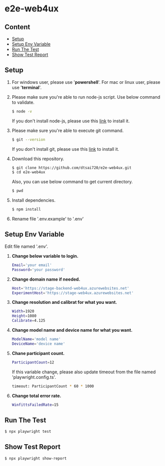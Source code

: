 # **e2e-web4ux**

## **Content**

- [Setup](#setup)
- [Setup Env Variable](#setup-env-variable)
- [Run The Test](#run-the-test)
- [Show Test Report](#show-test-report)

## **Setup**
1. For windows user, please use '**powershell**'. For mac or linux user, please use '**terminal**'.

2. Please make sure you're able to run node-js script.
    Use below command to validate.
    ```sh
    $ node -v
    ```
    If you don't install node-js, please use this [link](https://nodejs.org/en/download) to install it.

3. Please make sure you're able to execute git command.
    ```sh
    $ git --version
    ```
    If you don't install git, please use this [link](https://git-scm.com/downloads) to install it.

4. Download this repository.
    ```sh
    $ git clone https://github.com/dtsai720/e2e-web4ux.git
    $ cd e2e-web4ux
    ```
    Also, you can use below command to get current directory.
    ```sh
    $ pwd
    ```
5. Install dependencies.
    ```sh
    $ npm install
    ```

6. Rename file '.env.example' to '.env'

## **Setup Env Variable**
Edit file named '.env'.

1. **Change below variable to login.**
    ```sh
    Email='your email'
    Password='your password'
    ```

2. **Change domain name if needed.**
    ```sh
    Host='https://stage-backend-web4ux.azurewebsites.net'
    ExperimentHost='https://stage-web4ux.azurewebsites.net'
    ```

3. **Change resolution and calibrat for what you want.**
    ```sh
    Width=1920
    Height=1080
    Calibrate=4.125
    ```

4. **Change model name and device name for what you want.**
    ```sh
    ModelName='model name'
    DeviceName='device name'
    ```

5. **Chane participant count.**
    ```sh
    ParticipantCount=12
    ```
    If this variable change, please also update timeout from the file named 'playwright.config.ts'.
    ```sh
    timeout: ParticipantCount * 60 * 1000
    ```

6. **Change total error rate.**
    ```sh
    WinfittsFailedRate=15
    ```

## **Run The Test**
```sh
$ npx playwright test
```

## **Show Test Report**
```sh
$ npx playwright show-report
```
